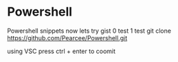 # Powershell
Powershell snippets
now lets try gist
0 test
1 test
git clone https://github.com/Pearcee/Powershell.git

using VSC 
press ctrl + enter to coomit 
